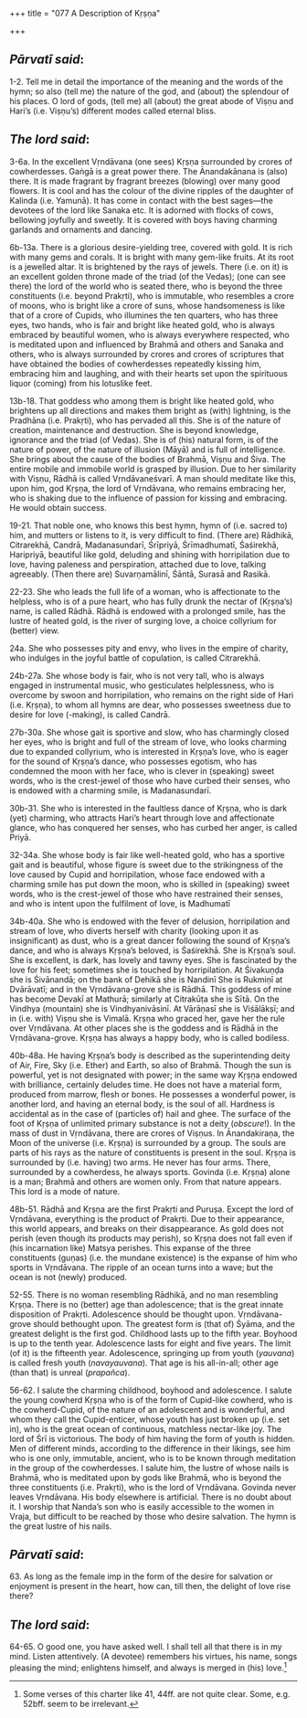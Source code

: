 +++
title = "077 A Description of Kṛṣṇa"

+++
 

## *Pārvatī said*:

1-2. Tell me in detail the importance of the meaning and the words of the hymn; so also (tell me) the nature of the god, and (about) the splendour of his places. O lord of gods, (tell me) all (about) the great abode of Viṣṇu and Hari’s (i.e. Viṣṇu’s) different modes called eternal bliss.

## *The lord said*:

3-6a. In the excellent Vṛndāvana (one sees) Kṛṣṇa surrounded by crores of cowherdesses. Gaṅgā is a great power there. The Ānandakānana is (also) there. It is made fragrant by fragrant breezes (blowing) over many good flowers. It is cool and has the colour of the divine ripples of the daughter of Kalinda (i.e. Yamunā). It has come in contact with the best sages—the devotees of the lord like Sanaka etc. It is adorned with flocks of cows, bellowing joyfully and sweetly. It is covered with boys having charming garlands and ornaments and dancing.

6b-13a. There is a glorious desire-yielding tree, covered with gold. It is rich with many gems and corals. It is bright with many gem-like fruits. At its root is a jewelled altar. It is brightened by the rays of jewels. There (i.e. on it) is an excellent golden throne made of the triad (of the Vedas); (one can see there) the lord of the world who is seated there, who is beyond the three constituents (i.e. beyond Prakṛti), who is immutable, who resembles a crore of moons, who is bright like a crore of suns, whose handsomeness is like that of a crore of Cupids, who illumines the ten quarters, who has three eyes, two hands, who is fair and bright like heated gold, who is always embraced by beautiful women, who is always everywhere respected, who is meditated upon and influenced by Brahmā and others and Sanaka and others, who is always surrounded by crores and crores of scriptures that have obtained the bodies of cowherdesses repeatedly kissing him, embracing him and laughing, and with their hearts set upon the spirituous liquor (coming) from his lotuslike feet.

13b-18. That goddess who among them is bright like heated gold, who brightens up all directions and makes them bright as (with) lightning, is the Pradhāna (i.e. Prakṛti), who has pervaded all this. She is of the nature of creation, maintenance and destruction. She is beyond knowledge, ignorance and the triad (of Vedas). She is of (his) natural form, is of the nature of power, of the nature of illusion (Māyā) and is full of intelligence. She brings about the cause of the bodies of Brahmā, Viṣṇu and Śiva. The entire mobile and immobile world is grasped by illusion. Due to her similarity with Viṣṇu, Rādhā is called Vṛndāvaneśvarī. A man should meditate like this, upon him, god Kṛṣṇa, the lord of Vṛndāvana, who remains embracing her, who is shaking due to the influence of passion for kissing and embracing. He would obtain success.

19-21. That noble one, who knows this best hymn, hymn of (i.e. sacred to) him, and mutters or listens to it, is very difficult to find. (There are) Rādhikā, Citrarekhā, Candrā, Madanasundarī, Śrīpriyā, Śrīmadhumatī, Śaśirekhā, Haripriyā, beautiful like gold, deluding and shining with horripilation due to love, having paleness and perspiration, attached due to love, talking agreeably. (Then there are) Suvarṇamālinī, Śāntā, Surasā and Rasikā.

22-23. She who leads the full life of a woman, who is affectionate to the helpless, who is of a pure heart, who has fully drunk the nectar of (Kṛṣṇa’s) name, is called Rādhā. Rādhā is endowed with a prolonged smile, has the lustre of heated gold, is the river of surging love, a choice collyrium for (better) view.

24a. She who possesses pity and envy, who lives in the empire of charity, who indulges in the joyful battle of copulation, is called Citrarekhā.

24b-27a. She whose body is fair, who is not very tall, who is always engaged in instrumental music, who gesticulates helplessness, who is overcome by swoon and horripilation, who remains on the right side of Hari (i.e. Kṛṣṇa), to whom all hymns are dear, who possesses sweetness due to desire for love (-making), is called Candrā.

27b-30a. She whose gait is sportive and slow, who has charmingly closed her eyes, who is bright and full of the stream of love, who looks charming due to expanded collyrium, who is interested in Kṛṣṇa’s love, who is eager for the sound of Kṛṣṇa’s dance, who possesses egotism, who has condemned the moon with her face, who is clever in (speaking) sweet words, who is the crest-jewel of those who have curbed their senses, who is endowed with a charming smile, is Madanasundarī.

30b-31. She who is interested in the faultless dance of Kṛṣṇa, who is dark (yet) charming, who attracts Hari’s heart through love and affectionate glance, who has conquered her senses, who has curbed her anger, is called Priyā.

32-34a. She whose body is fair like well-heated gold, who has a sportive gait and is beautiful, whose figure is sweet due to the strikingness of the love caused by Cupid and horripilation, whose face endowed with a charming smile has put down the moon, who is skilled in (speaking) sweet words, who is the crest-jewel of those who have restrained their senses, and who is intent upon the fulfilment of love, is Madhumatī

34b-40a. She who is endowed with the fever of delusion, horripilation and stream of love, who diverts herself with charity (looking upon it as insignificant) as dust, who is a great dancer following the sound of Kṛṣṇa’s dance, and who is always Kṛṣṇa’s beloved, is Śaśirekhā. She is Kṛṣṇa’s soul. She is excellent, is dark, has lovely and tawny eyes. She is fascinated by the love for his feet; sometimes she is touched by horripilation. At Śivakuṇḍa she is Śivānandā; on the bank of Dehikā she is Nandinī She is Rukmiṇī at Dvārāvatī; and in the Vṛndāvana-grove she is Rādhā. This goddess of mine has become Devakī at Mathurā; similarly at Citrakūṭa she is Sītā. On the Vindhya (mountain) she is Vindhyanivāsinī. At Vārāṇasī she is Viśālākṣī; and in (i.e. with) Viṣṇu she is Vimalā. Kṛṣṇa who graced her, gave her the rule over Vṛndāvana. At other places she is the goddess and is Rādhā in the Vṛndāvana-grove. Kṛṣṇa has always a happy body, who is called bodiless.

40b-48a. He having Kṛṣṇa’s body is described as the superintending deity of Air, Fire, Sky (i.e. Ether) and Earth, so also of Brahmā. Though the sun is powerful, yet is not designated with power; in the same way Kṛṣṇa endowed with brilliance, certainly deludes time. He does not have a material form, produced from marrow, flesh or bones. He possesses a wonderful power, is another lord, and having an eternal body, is the soul of all. Hardness is accidental as in the case of (particles of) hail and ghee. The surface of the foot of Kṛṣṇa of unlimited primary substance is not a deity (*obscure*!). In the mass of dust in Vṛndāvana, there are crores of Viṣṇus. In Ānandakiraṇa, the Moon of the universe (i.e. Kṛṣṇa) is surrounded by a group. The souls are parts of his rays as the nature of constituents is present in the soul. Kṛṣṇa is surrounded by (i.e. having) two arms. He never has four arms. There, surrounded by a cowherdess, he always sports. Govinda (i.e. Kṛṣṇa) alone is a man; Brahmā and others are women only. From that nature appears. This lord is a mode of nature.

48b-51. Rādhā and Kṛṣṇa are the first Prakṛti and Puruṣa. Except the lord of Vṛndāvana, everything is the product of Prakṛti. Due to their appearance, this world appears, and breaks on their disappearance. As gold does not perish (even though its products may perish), so Kṛṣṇa does not fall even if (his incarnation like) Matsya perishes. This expanse of the three constituents (guṇas) (i.e. the mundane existence) is the expanse of him who sports in Vṛndāvana. The ripple of an ocean turns into a wave; but the ocean is not (newly) produced.

52-55. There is no woman resembling Rādhikā, and no man resembling Kṛṣṇa. There is no (better) age than adolescence; that is the great innate disposition of Prakṛti. Adolescence should be thought upon. Vṛndāvana-grove should bethought upon. The greatest form is (that of) Śyāma, and the greatest delight is the first god. Childhood lasts up to the fifth year. Boyhood is up to the tenth year. Adolescence lasts for eight and five years. The limit (of it) is the fifteenth year. Adolescence, springing up from youth (*yauvana*) is called fresh youth (*navayauvana*). That age is his all-in-all; other age (than that) is unreal (*prapañca*).

56-62. I salute the charming childhood, boyhood and adolescence. I salute the young cowherd Kṛṣṇa who is of the form of Cupid-like cowherd, who is the cowherd-Cupid, of the nature of an adolescent and is wonderful, and whom they call the Cupid-enticer, whose youth has just broken up (i.e. set in), who is the great ocean of continuous, matchless nectar-like joy. The lord of Śrī is victorious. The body of him having the form of youth is hidden. Men of different minds, according to the difference in their likings, see him who is one only, immutable, ancient, who is to be known through meditation in the group of the cowherdesses. I salute him, the lustre of whose nails is Brahmā, who is meditated upon by gods like Brahmā, who is beyond the three constituents (i.e. Prakṛti), who is the lord of Vṛndāvana. Govinda never leaves Vṛndāvana. His body elsewhere is artificial. There is no doubt about it. I worship that Nanda’s son who is easily accessible to the women in Vraja, but difficult to be reached by those who desire salvation. The hymn is the great lustre of his nails.

## *Pārvatī said*:

63\. As long as the female imp in the form of the desire for salvation or enjoyment is present in the heart, how can, till then, the delight of love rise there?

## *The lord said*:

64-65. O good one, you have asked well. I shall tell all that there is in my mind. Listen attentively. (A devotee) remembers his virtues, his name, songs pleasing the mind; enlightens himself, and always is merged in (his) love.[^1]


[^1]:  Some verses of this charter like 41, 44ff. are not quite clear. Some, e.g. 52bff. seem to be irrelevant.


